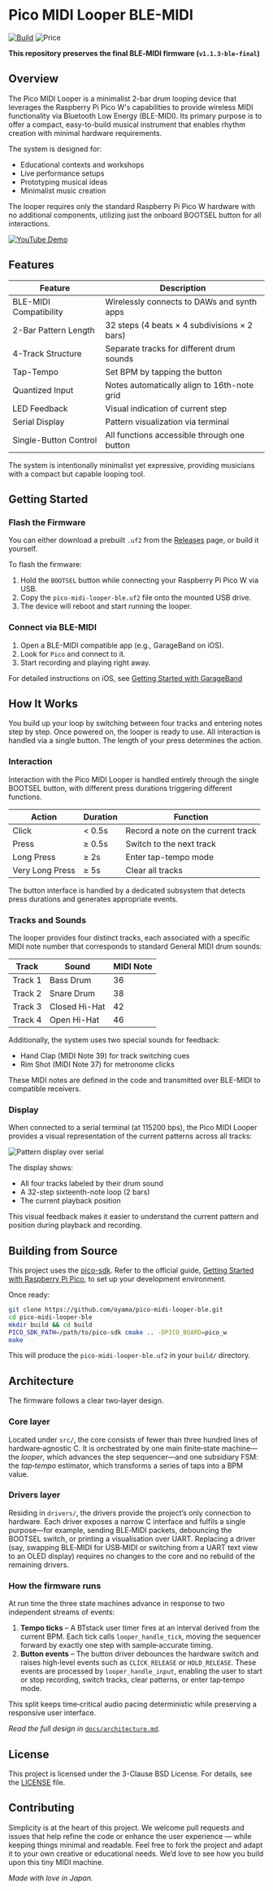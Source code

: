 # Pico MIDI Looper BLE-MIDI

[![Build](https://github.com/oyama/pico-midi-looper-ble/actions/workflows/build-firmware.yml/badge.svg)](https://github.com/oyama/pico-midi-looper-ble/actions)
![Price](https://img.shields.io/badge/Hardware-$6-green)

**This repository preserves the final BLE‑MIDI firmware (`v1.1.3-ble-final`)**

## Overview

The Pico MIDI Looper is a minimalist 2-bar drum looping device that leverages the Raspberry Pi Pico W's capabilities to provide wireless MIDI functionality via Bluetooth Low Energy (BLE-MIDI). Its primary purpose is to offer a compact, easy-to-build musical instrument that enables rhythm creation with minimal hardware requirements.

The system is designed for:
- Educational contexts and workshops
- Live performance setups
- Prototyping musical ideas
- Minimalist music creation

The looper requires only the standard Raspberry Pi Pico W hardware with no additional components, utilizing just the onboard BOOTSEL button for all interactions.

[![YouTube Demo](https://img.youtube.com/vi/_J5nquZ1nLc/0.jpg)](https://www.youtube.com/shorts/_J5nquZ1nLc)

## Features

| Feature                | Description                                |
|------------------------|--------------------------------------------|
| BLE-MIDI Compatibility | Wirelessly connects to DAWs and synth apps |
| 2-Bar Pattern Length   | 32 steps (4 beats × 4 subdivisions × 2 bars)|
| 4-Track Structure      | Separate tracks for different drum sounds  |
| Tap-Tempo              | Set BPM by tapping the button              |
| Quantized Input        | Notes automatically align to 16th-note grid|
| LED Feedback           | Visual indication of current step          |
| Serial Display         | Pattern visualization via terminal         |
| Single-Button Control  | All functions accessible through one button|

The system is intentionally minimalist yet expressive, providing musicians with a compact but capable looping tool.

## Getting Started

### Flash the Firmware

You can either download a prebuilt `.uf2` from the [Releases](https://github.com/oyama/pico-midi-looper-ble/releases/latest) page, or build it yourself.

To flash the firmware:

1. Hold the `BOOTSEL` button while connecting your Raspberry Pi Pico W via USB.
2. Copy the `pico-midi-looper-ble.uf2` file onto the mounted USB drive.
3. The device will reboot and start running the looper.

### Connect via BLE-MIDI

1. Open a BLE-MIDI compatible app (e.g., GarageBand on iOS).
2. Look for `Pico` and connect to it.
3. Start recording and playing right away.

For detailed instructions on iOS, see
[Getting Started with GarageBand](docs/getting-started-with-garageband.md)

## How It Works

You build up your loop by switching between four tracks and entering notes step by step.
Once powered on, the looper is ready to use.
All interaction is handled via a single button. The length of your press determines the action.

### Interaction

Interaction with the Pico MIDI Looper is handled entirely through the single BOOTSEL button, with different press durations triggering different functions.

| Action          | Duration | Function                           |
|-----------------|----------|------------------------------------|
| Click           | < 0.5s   | Record a note on the current track |
| Press           | ≥ 0.5s   | Switch to the next track           |
| Long Press      | ≥ 2s     | Enter tap-tempo mode               |
| Very Long Press | ≥ 5s     | Clear all tracks                   |

The button interface is handled by a dedicated subsystem that detects press durations and generates appropriate events.

### Tracks and Sounds

The looper provides four distinct tracks, each associated with a specific MIDI note number that corresponds to standard General MIDI drum sounds:

| Track	  | Sound	        |MIDI Note |
|---------|---------------|----------|
| Track 1	| Bass Drum     | 36       |
| Track 2	| Snare Drum    | 38       |
| Track 3	| Closed Hi-Hat | 42       |
| Track 4	| Open Hi-Hat   | 46       |

Additionally, the system uses two special sounds for feedback:

- Hand Clap (MIDI Note 39) for track switching cues
- Rim Shot (MIDI Note 37) for metronome clicks

These MIDI notes are defined in the code and transmitted over BLE-MIDI to compatible receivers.

### Display

When connected to a serial terminal (at 115200 bps), the Pico MIDI Looper provides a visual representation of the current patterns across all tracks:

![Pattern display over serial](https://github.com/user-attachments/assets/2bc9e6dc-1d39-46f6-961d-7481962bb068)

The display shows:

- All four tracks labeled by their drum sound
- A 32-step sixteenth-note loop (2 bars)  
- The current playback position

This visual feedback makes it easier to understand the current pattern and position during playback and recording.

## Building from Source

This project uses the [pico-sdk](https://github.com/raspberrypi/pico-sdk).
Refer to the official guide, [Getting Started with Raspberry Pi Pico](https://datasheets.raspberrypi.com/pico/getting-started-with-pico.pdf), to set up your development environment.

Once ready:

```bash
git clone https://github.com/oyama/pico-midi-looper-ble.git
cd pico-midi-looper-ble
mkdir build && cd build
PICO_SDK_PATH=/path/to/pico-sdk cmake .. -DPICO_BOARD=pico_w
make
```

This will produce the `pico-midi-looper-ble.uf2` in your `build/` directory.

## Architecture

The firmware follows a clear two‑layer design.

### Core layer

Located under `src/`, the core consists of fewer than three hundred lines of hardware‑agnostic C. It is orchestrated by one main finite‑state machine—the *looper*, which advances the step sequencer—and one subsidiary FSM: the *tap‑tempo* estimator, which transforms a series of taps into a BPM value.

### Drivers layer

Residing in `drivers/`, the drivers provide the project’s only connection to hardware. Each driver exposes a narrow C interface and fulfils a single purpose—for example, sending BLE‑MIDI packets, debouncing the BOOTSEL switch, or printing a visualisation over UART. Replacing a driver (say, swapping BLE‑MIDI for USB‑MIDI or switching from a UART text view to an OLED display) requires no changes to the core and no rebuild of the remaining drivers.

### How the firmware runs

At run time the three state machines advance in response to two independent streams of events:

1. **Tempo ticks** – A BTstack user timer fires at an interval derived from the current BPM. Each tick calls `looper_handle_tick`, moving the sequencer forward by exactly one step with sample‑accurate timing.
2. **Button events** – The button driver debounces the hardware switch and raises high‑level events such as `CLICK_RELEASE` or `HOLD_RELEASE`. These events are processed by `looper_handle_input`, enabling the user to start or stop recording, switch tracks, clear patterns, or enter tap‑tempo mode.

This split keeps time‑critical audio pacing deterministic while preserving a responsive user interface.

*Read the full design in* [`docs/architecture.md`](docs/architecture.md).

## License

This project is licensed under the 3-Clause BSD License. For details, see the [LICENSE](LICENSE.md) file.

## Contributing

Simplicity is at the heart of this project.
We welcome pull requests and issues that help refine the code or enhance the user experience — while keeping things minimal and readable.
Feel free to fork the project and adapt it to your own creative or educational needs.
We’d love to see how you build upon this tiny MIDI machine.

_Made with love in Japan._
